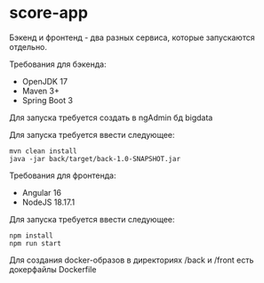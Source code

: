 # score-app

Бэкенд и фронтенд - два разных сервиса, которые запускаются отдельно.

Требования для бэкенда:

- OpenJDK 17
- Maven 3+
- Spring Boot 3

Для запуска требуется создать в ngAdmin бд bigdata

Для запуска требуется ввести следующее:

```
mvn clean install
java -jar back/target/back-1.0-SNAPSHOT.jar
```

Требования для фронтенда:

- Angular 16
- NodeJS 18.17.1

Для запуска требуется ввести следующее:

```
npm install
npm run start
```

Для создания docker-образов в директориях /back и /front есть докерфайлы Dockerfile